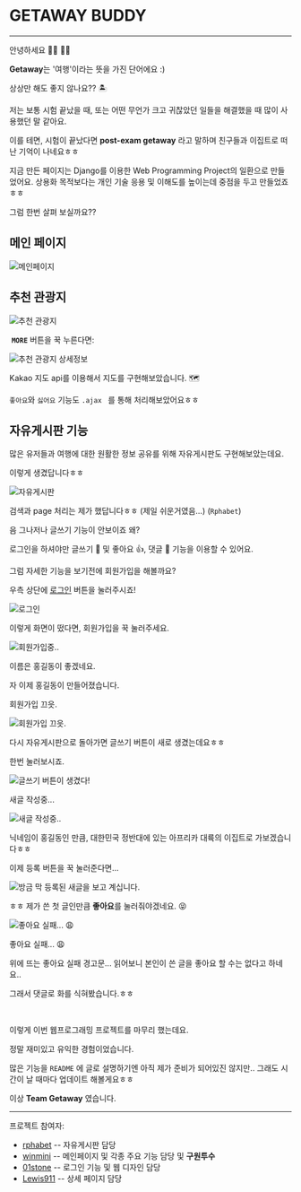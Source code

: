 # GETAWAY BUDDY

---

안녕하세요 🙋‍♂️ 🙋‍♀️ 

**Getaway**는 '여행'이라는 뜻을 가진 단어에요 :) 

상상만 해도 좋지 않나요?? 🏝 

저는 보통 시험 끝났을 때, 또는 어떤 무언가 크고 귀찮았던 일들을 해결했을 때 많이 사용했던 말 같아요. 

이를 테면, 시험이 끝났다면 **post-exam getaway** 라고 말하며 친구들과 이집트로 떠난 기억이 나네요ㅎㅎ 

지금 만든 페이지는 Django를 이용한 Web Programming Project의 일환으로 만들었어요. 상용화 목적보다는 개인 기술 응용 및 이해도를 높이는데 중점을 두고 만들었죠ㅎㅎ 

그럼 한번 살펴 보실까요??

## 메인 페이지

![메인페이지](images/main.png)

## 추천 관광지

![추천 관광지](images/rec_spots.png)

​      **`MORE`** 버튼을 꾹 누른다면:

![추천 관광지 상세정보](images/rec_spots_detail.png)

Kakao 지도 api를 이용해서 지도를 구현해보았습니다. 🗺 

`좋아요`와 `싫어요` 기능도 `.ajax ` 를 통해 처리해보았어요ㅎㅎ 

## 자유게시판 기능

많은 유저들과 여행에 대한 원활한 정보 공유를 위해 자유게시판도 구현해보았는데요. 

이렇게 생겼답니다ㅎㅎ

![자유게시판](images/board.png)

검색과 page 처리는 제가 했답니다ㅎㅎ (제일 쉬운거였음...) (`Rphabet`)

음 그나저나 글쓰기 기능이 안보이죠 왜? 

로그인을 하셔야만 글쓰기 📝 및 좋아요 👍, 댓글 💬   기능을 이용할 수 있어요.

그럼 자세한 기능을 보기전에 회원가입을 해볼까요?

우측 상단에 <u>로그인</u> 버튼을 눌러주시죠!

![로그인](images/login.png)

이렇게 화면이 떴다면, 회원가입을 꾹 눌러주세요.

![회원가입중..](images/signup.png)

이름은 홍길동이 좋겠네요. 

자 이제 홍길동이 만들어졌습니다. 

회원가입 끄읏.

![회원가입 끄읏.](images/aftersignup.png)

다시 자유게시판으로 돌아가면 글쓰기 버튼이 새로 생겼는데요ㅎㅎ

한번 눌러보시죠.

![글쓰기 버튼이 생겼다!](images/writing.png)

새글 작성중...

![새글 작성중..](images/create_post.png)

닉네임이 홍길동인 만큼, 대한민국 정반대에 있는 아프리카 대륙의 이집트로 가보겠습니다ㅎㅎ

이제 등록 버튼을 꾹 눌러준다면...

![방금 막 등록된 새글을 보고 계십니다.](images/new_posting.png)

ㅎㅎ 제가 쓴 첫 글인만큼 **좋아요**를 눌러줘야겠네요. 😝 

![좋아요 실패... 😩](images/self_like_not_possible.png)

좋아요 실패... 😩

위에 뜨는 좋아요 실패 경고문... 읽어보니 본인이 쓴 글을 좋아요 할 수는 없다고 하네요.. 

그래서 댓글로 화를 식혀봤습니다.ㅎㅎ



<br>

이렇게 이번 웹프로그래밍 프로젝트를 마무리 했는데요. 

정말 재미있고 유익한 경험이었습니다. 

많은 기능을 `README` 에 글로 설명하기엔 아직 제가 준비가 되어있진 않지만.. 그래도 시간이 날 때마다 업데이트 해볼게요ㅎㅎ

이상 **Team Getaway** 였습니다.

---

프로젝트 참여자:

- [rphabet](https://github.com/rphabet/) -- 자유게시판 담당
- [winmini](https://github.com/winmini/) -- 메인페이지 및 각종 주요 기능 담당 및 **구원투수**
- [01stone](https://github.com/01stone/) -- 로그인 기능 및 웹 디자인 담당
- [Lewis911](https://github.com/Lewis911/) -- 상세 페이지 담당

